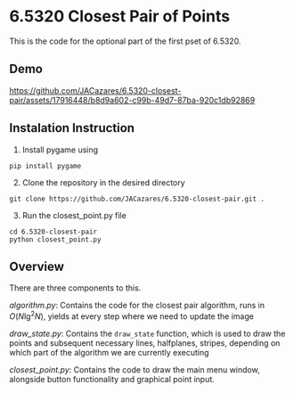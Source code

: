 # 6.5320 Closest Pair of Points

This is the code for the optional part of the first pset of 6.5320.

## Demo

https://github.com/JACazares/6.5320-closest-pair/assets/17916448/b8d9a602-c99b-49d7-87ba-920c1db92869

## Instalation Instruction

1. Install pygame using
```
pip install pygame
```
2. Clone the repository in the desired directory
```
git clone https://github.com/JACazares/6.5320-closest-pair.git .
```
3. Run the closest_point.py file
```
cd 6.5320-closest-pair
python closest_point.py
```

## Overview
There are three components to this.

_algorithm.py_: Contains the code for the closest pair algorithm, runs in $O(N \lg^2 N)$, yields at every step where we need to update the image

_draw_state.py_: Contains the ```draw_state``` function, which is used to draw the points and subsequent necessary lines, halfplanes, stripes, depending on which part of the algorithm we are currently executing

_closest_point.py_: Contains the code to draw the main menu window, alongside button functionality and graphical point input.
